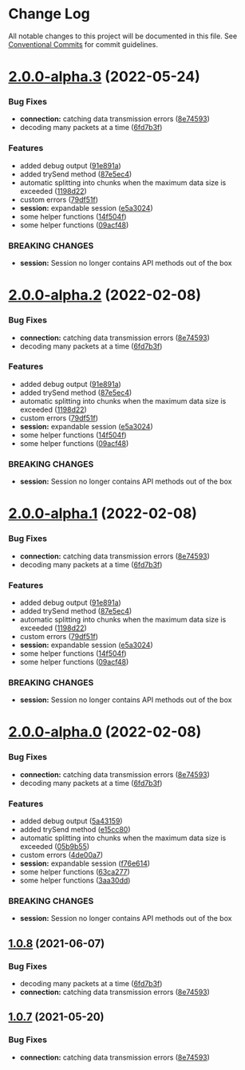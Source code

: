# Change Log

All notable changes to this project will be documented in this file.
See [Conventional Commits](https://conventionalcommits.org) for commit guidelines.

# [2.0.0-alpha.3](https://github.com/sarakusha/novastar/compare/v1.0.5...v2.0.0-alpha.3) (2022-05-24)


### Bug Fixes

* **connection:** catching data transmission errors ([8e74593](https://github.com/sarakusha/novastar/commit/8e74593453fec98aebb84134d67e833e57a71f36))
* decoding many packets at a time ([6fd7b3f](https://github.com/sarakusha/novastar/commit/6fd7b3f726d5542d498f965881f4ce91d258c6e9))


### Features

* added debug output ([91e891a](https://github.com/sarakusha/novastar/commit/91e891a8103d9c59665353b99a851628bfec3c44))
* added trySend method ([87e5ec4](https://github.com/sarakusha/novastar/commit/87e5ec428c12bf4b9a9bca0a767ccfb3a0f4d1da))
* automatic splitting into chunks when the maximum data size is exceeded ([1198d22](https://github.com/sarakusha/novastar/commit/1198d228a841b84292cd0c7f465c0be655c991b4))
* custom errors ([79df51f](https://github.com/sarakusha/novastar/commit/79df51f5b935ecad0961926c649ed785723eb0b2))
* **session:** expandable session ([e5a3024](https://github.com/sarakusha/novastar/commit/e5a30243585467caba7cb60ce965e57ecac9d9b4))
* some helper functions ([14f504f](https://github.com/sarakusha/novastar/commit/14f504f6fc65d45c13629976ddff0a38a1f3d13d))
* some helper functions ([09acf48](https://github.com/sarakusha/novastar/commit/09acf48e2956d84571e1d8d6541cc61f0add3023))


### BREAKING CHANGES

* **session:** Session no longer contains API methods out of the box





# [2.0.0-alpha.2](https://github.com/sarakusha/novastar/compare/v1.0.5...v2.0.0-alpha.2) (2022-02-08)


### Bug Fixes

* **connection:** catching data transmission errors ([8e74593](https://github.com/sarakusha/novastar/commit/8e74593453fec98aebb84134d67e833e57a71f36))
* decoding many packets at a time ([6fd7b3f](https://github.com/sarakusha/novastar/commit/6fd7b3f726d5542d498f965881f4ce91d258c6e9))


### Features

* added debug output ([91e891a](https://github.com/sarakusha/novastar/commit/91e891a8103d9c59665353b99a851628bfec3c44))
* added trySend method ([87e5ec4](https://github.com/sarakusha/novastar/commit/87e5ec428c12bf4b9a9bca0a767ccfb3a0f4d1da))
* automatic splitting into chunks when the maximum data size is exceeded ([1198d22](https://github.com/sarakusha/novastar/commit/1198d228a841b84292cd0c7f465c0be655c991b4))
* custom errors ([79df51f](https://github.com/sarakusha/novastar/commit/79df51f5b935ecad0961926c649ed785723eb0b2))
* **session:** expandable session ([e5a3024](https://github.com/sarakusha/novastar/commit/e5a30243585467caba7cb60ce965e57ecac9d9b4))
* some helper functions ([14f504f](https://github.com/sarakusha/novastar/commit/14f504f6fc65d45c13629976ddff0a38a1f3d13d))
* some helper functions ([09acf48](https://github.com/sarakusha/novastar/commit/09acf48e2956d84571e1d8d6541cc61f0add3023))


### BREAKING CHANGES

* **session:** Session no longer contains API methods out of the box





# [2.0.0-alpha.1](https://github.com/sarakusha/novastar/compare/v1.0.5...v2.0.0-alpha.1) (2022-02-08)


### Bug Fixes

* **connection:** catching data transmission errors ([8e74593](https://github.com/sarakusha/novastar/commit/8e74593453fec98aebb84134d67e833e57a71f36))
* decoding many packets at a time ([6fd7b3f](https://github.com/sarakusha/novastar/commit/6fd7b3f726d5542d498f965881f4ce91d258c6e9))


### Features

* added debug output ([91e891a](https://github.com/sarakusha/novastar/commit/91e891a8103d9c59665353b99a851628bfec3c44))
* added trySend method ([87e5ec4](https://github.com/sarakusha/novastar/commit/87e5ec428c12bf4b9a9bca0a767ccfb3a0f4d1da))
* automatic splitting into chunks when the maximum data size is exceeded ([1198d22](https://github.com/sarakusha/novastar/commit/1198d228a841b84292cd0c7f465c0be655c991b4))
* custom errors ([79df51f](https://github.com/sarakusha/novastar/commit/79df51f5b935ecad0961926c649ed785723eb0b2))
* **session:** expandable session ([e5a3024](https://github.com/sarakusha/novastar/commit/e5a30243585467caba7cb60ce965e57ecac9d9b4))
* some helper functions ([14f504f](https://github.com/sarakusha/novastar/commit/14f504f6fc65d45c13629976ddff0a38a1f3d13d))
* some helper functions ([09acf48](https://github.com/sarakusha/novastar/commit/09acf48e2956d84571e1d8d6541cc61f0add3023))


### BREAKING CHANGES

* **session:** Session no longer contains API methods out of the box





# [2.0.0-alpha.0](https://github.com/sarakusha/novastar/compare/v1.0.5...v2.0.0-alpha.0) (2022-02-08)


### Bug Fixes

* **connection:** catching data transmission errors ([8e74593](https://github.com/sarakusha/novastar/commit/8e74593453fec98aebb84134d67e833e57a71f36))
* decoding many packets at a time ([6fd7b3f](https://github.com/sarakusha/novastar/commit/6fd7b3f726d5542d498f965881f4ce91d258c6e9))


### Features

* added debug output ([5a43159](https://github.com/sarakusha/novastar/commit/5a43159e55c8174be2b77c5bd88f04d4e9a7f156))
* added trySend method ([e15cc80](https://github.com/sarakusha/novastar/commit/e15cc809531e62492ae9a6963e791594f790bf71))
* automatic splitting into chunks when the maximum data size is exceeded ([05b9b55](https://github.com/sarakusha/novastar/commit/05b9b55dea01755e060f8a4e936e00cd3c931f99))
* custom errors ([4de00a7](https://github.com/sarakusha/novastar/commit/4de00a72c28ebf9f07daaeb29e4a0e30a96097e0))
* **session:** expandable session ([f76e614](https://github.com/sarakusha/novastar/commit/f76e614df467d1b685f81b8f7f8d0eef0b479cab))
* some helper functions ([63ca277](https://github.com/sarakusha/novastar/commit/63ca2775155e1c64ecde14ad1c298b1e0f61d6f8))
* some helper functions ([3aa30dd](https://github.com/sarakusha/novastar/commit/3aa30ddbb11f3ba29aab6c518d0c3247b524ddeb))


### BREAKING CHANGES

* **session:** Session no longer contains API methods out of the box





## [1.0.8](https://github.com/sarakusha/novastar/compare/v1.0.5...v1.0.8) (2021-06-07)


### Bug Fixes

* decoding many packets at a time ([6fd7b3f](https://github.com/sarakusha/novastar/commit/6fd7b3f726d5542d498f965881f4ce91d258c6e9))
* **connection:** catching data transmission errors ([8e74593](https://github.com/sarakusha/novastar/commit/8e74593453fec98aebb84134d67e833e57a71f36))





## [1.0.7](https://github.com/sarakusha/novastar/compare/v1.0.5...v1.0.7) (2021-05-20)


### Bug Fixes

* **connection:** catching data transmission errors ([8e74593](https://github.com/sarakusha/novastar/commit/8e74593453fec98aebb84134d67e833e57a71f36))
